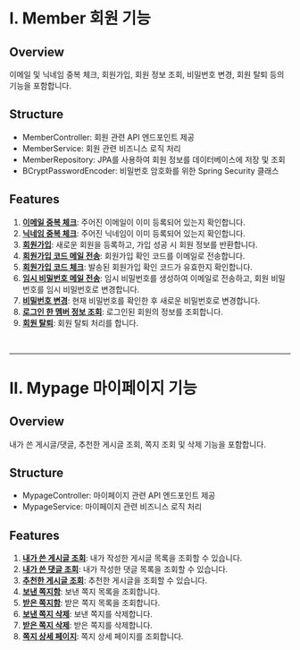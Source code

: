 # I. Member 회원 기능

## Overview
이메일 및 닉네임 중복 체크, 회원가입, 회원 정보 조회, 비밀번호 변경, 회원 탈퇴 등의 기능을 포함합니다.

## Structure
- MemberController: 회원 관련 API 엔드포인트 제공
- MemberService: 회원 관련 비즈니스 로직 처리
- MemberRepository: JPA를 사용하여 회원 정보를 데이터베이스에 저장 및 조회
- BCryptPasswordEncoder: 비밀번호 암호화를 위한 Spring Security 클래스

## Features
1. <a href="https://github.com/LuckyVickys/woosan-back/blob/main/Readme.assets/member/SignUp.md">**이메일 중복 체크**</a>: 주어진 이메일이 이미 등록되어 있는지 확인합니다.
2. <a href="https://github.com/LuckyVickys/woosan-back/blob/main/Readme.assets/member/SignUp.md">**닉네임 중복 체크**</a>: 주어진 닉네임이 이미 등록되어 있는지 확인합니다.
3. <a href="https://github.com/LuckyVickys/woosan-back/blob/main/Readme.assets/member/SignUp.md">**회원가입**</a>: 새로운 회원을 등록하고, 가입 성공 시 회원 정보를 반환합니다.
4. <a href="https://github.com/LuckyVickys/woosan-back/blob/main/Readme.assets/member/SignUp.md">**회원가입 코드 메일 전송**</a>: 회원가입 확인 코드를 이메일로 전송합니다.
5. <a href="https://github.com/LuckyVickys/woosan-back/blob/main/Readme.assets/member/SignUp.md">**회원가입 코드 체크**</a>: 발송된 회원가입 확인 코드가 유효한지 확인합니다.
6. <a href="https://github.com/LuckyVickys/woosan-back/blob/main/Readme.assets/member/UpdatePw.md">**임시 비밀번호 메일 전송**</a>: 임시 비밀번호를 생성하여 이메일로 전송하고, 회원 비밀번호를 임시 비밀번호로 변경합니다.
7. <a href="https://github.com/LuckyVickys/woosan-back/blob/main/Readme.assets/UpdatePw.md">**비밀번호 변경**</a>: 현재 비밀번호를 확인한 후 새로운 비밀번호로 변경합니다.
8. <a href="https://github.com/LuckyVickys/woosan-back/blob/main/Readme.assets/member/MemberInfo.md">**로그인 한 멤버 정보 조회**</a>: 로그인된 회원의 정보를 조회합니다.
9. <a href="https://github.com/LuckyVickys/woosan-back/blob/main/Readme.assets/member/DeleteMember.md">**회원 탈퇴**</a>: 회원 탈퇴 처리를 합니다.
<br>

---

# II. Mypage 마이페이지 기능

## Overview
내가 쓴 게시글/댓글, 추천한 게시글 조회, 쪽지 조회 및 삭제 기능을 포함합니다.

## Structure
- MypageController: 마이페이지 관련 API 엔드포인트 제공
- MypageService: 마이페이지 관련 비즈니스 로직 처리

## Features
1. <a href="https://github.com/LuckyVickys/woosan-back/blob/main/Readme.assets/member/">**내가 쓴 게시글 조회**</a>: 내가 작성한 게시글 목록을 조회할 수 있습니다.
2. <a href="https://github.com/LuckyVickys/woosan-back/blob/main/Readme.assets/member/">**내가 쓴 댓글 조회**</a>: 내가 작성한 댓글 목록을 조회할 수 있습니다.
3. <a href="https://github.com/LuckyVickys/woosan-back/blob/main/Readme.assets/member/">**추천한 게시글 조회**</a>: 추천한 게시글을 조회할 수 있습니다.
4. <a href="https://github.com/LuckyVickys/woosan-back/blob/main/Readme.assets/member/">**보낸 쪽지함**</a>: 보낸 쪽지 목록을 조회합니다.
5. <a href="https://github.com/LuckyVickys/woosan-back/blob/main/Readme.assets/member/">**받은 쪽지함**</a>: 받은 쪽지 목록을 조회합니다.
6. <a href="https://github.com/LuckyVickys/woosan-back/blob/main/Readme.assets/member/">**보낸 쪽지 삭제**</a>: 보낸 쪽지를 삭제합니다.
7. <a href="https://github.com/LuckyVickys/woosan-back/blob/main/Readme.assets/member/">**받은 쪽지 삭제**</a>: 받은 쪽지를 삭제합니다.
8. <a href="https://github.com/LuckyVickys/woosan-back/blob/main/Readme.assets/member/">**쪽지 상세 페이지**</a>: 쪽지 상세 페이지를 조회합니다.
